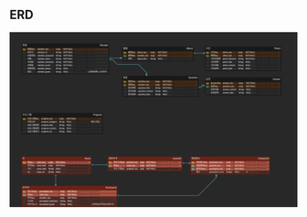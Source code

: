 ## ERD

![erd](/img/erd.png)

<!--
## 프로젝트 소개

- 프로젝트명: 그룹 비디오 컨퍼런스 서비스
- 서비스 특징: 웹/모바일(웹 기술) 프로젝트를 위한 스켈레톤 프로젝트
- 주요 기능
  - 회원 관리
  - 화상 미팅룸
  - 그룹 채팅
- 주요 기술
  - WebRTC
  - WebSocket
  - JWT Authentication
  - REST API
- 참조 리소스
  - Vuetify: 디자인 전반 적용
  - Vue Argon Design System: 디자인 전반 적용
  - Vue Black Dashboard Pro(유료): 캘린더 컴포넌트 사용
  - AR Core: 구글에서 제공하는 AR 지원 라이브러리. 이미지 인식 및 오버레이 영상에 활용
  - Color Thief: 이미지 색상 추출 라이브러리. 커버 사진 색상 추출 및 배경 변경에 활용
  - Animation.css: CSS 애니메이션 지원 라이브러리. 메인 페이지 진입 애니메이션에 활용
- 배포 환경
  - URL: // 웹 서비스, 랜딩 페이지, 프로젝트 소개 등의 배포 URL 기입
  - 테스트 계정: // 로그인이 필요한 경우, 사용 가능한 테스트 계정(ID/PW) 기입

자유 양식

## 팀 소개

- 김ㅇㅇ: 팀장, 프론트엔드 개발
- 이ㅇㅇ: 부팀장, 기획 및 와이어프레임 작성, 프론트엔드 개발
- 박ㅇㅇ: 백엔드 개발 및 QA 담당
- 홍ㅇㅇ: 백엔드 개발, Swagger API 문서 관리
- 전ㅇㅇ: 코드 리뷰 및 인프라 담당, CI/CD, HTTPS, Docker 구성

자유 양식

## 프로젝트 상세 설명

// 개발 환경, 기술 스택, 시스템 구성도, ERD, 기능 상세 설명 등
 -->
